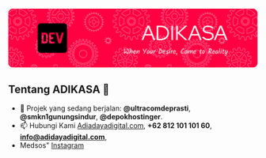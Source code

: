 ![Adikasa](img/github-header-image.png)
## Tentang ADIKASA 👋
<!--
**Adikasa/adikasa** is a ✨ _special_ ✨ repository because its `README.md` (this file) appears on your GitHub profile.

Here are some ideas to get you started:

- 🔭 I’m currently working on ...
- 🌱 I’m currently learning ...
- 👯 I’m looking to collaborate on ...
- 🤔 I’m looking for help with ...
- 💬 Ask me about ...
- 📫 How to reach me: ...
- 😄 Pronouns: ...
- ⚡ Fun fact: ...
-->
- 🔭 Projek yang sedang berjalan: **@ultracomdeprasti**, **@smkn1gunungsindur**, **@depokhostinger**.
- 📫 Hubungi Kami [Adiadayadigital.com](https://adidayadigital.com/), **+62 812 101 101 60**, **info@adidayadigital.com**,
- Medsos" [Instagram](https://www.instagram.com/adidayakreasidigital/)
